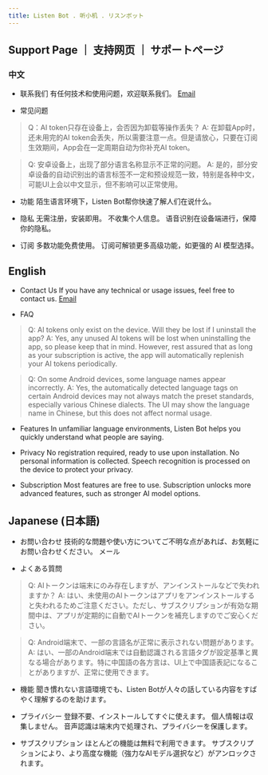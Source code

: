 ```yaml
---
title: Listen Bot . 听小机 . リスンボット
---
```


## Support Page ｜ 支持网页 ｜ サポートページ

### 中文

- 联系我们
有任何技术和使用问题，欢迎联系我们。
[Email](email:tosuhe@gmail.com)

- 常见问题

>Q：AI token只存在设备上，会否因为卸载等操作丢失？
>A: 在卸载App时，还未用完的AI token会丢失，所以需要注意一点。但是请放心，只要在订阅生效期间，App会在一定周期自动为你补充AI token。

>Q: 安卓设备上，出现了部分语言名称显示不正常的问题。
>A: 是的，部分安卓设备的自动识别出的语言标签不一定和预设规范一致，特别是各种中文，可能UI上会以中文显示，但不影响可以正常使用。

- 功能
陌生语言环境下，Listen Bot帮你快速了解人们在说什么。

- 隐私
无需注册，安装即用。
不收集个人信息。
语音识别在设备端进行，保障你的隐私。

- 订阅
多数功能免费使用。
订阅可解锁更多高级功能，如更强的 AI 模型选择。

## English
- Contact Us
If you have any technical or usage issues, feel free to contact us.
[Email](email:tosuhe@gmail.com)

- FAQ
  
>Q: AI tokens only exist on the device. Will they be lost if I uninstall the app?
A: Yes, any unused AI tokens will be lost when uninstalling the app, so please keep that in mind. However, rest assured that as long as your subscription is active, the app will automatically replenish your AI tokens periodically.

>Q: On some Android devices, some language names appear incorrectly.
>A: Yes, the automatically detected language tags on certain Android devices may not always match the preset standards, especially various Chinese dialects. The UI may show the language name in Chinese, but this does not affect normal usage.

- Features
In unfamiliar language environments, Listen Bot helps you quickly understand what people are saying.

- Privacy
No registration required, ready to use upon installation.
No personal information is collected.
Speech recognition is processed on the device to protect your privacy.

- Subscription
Most features are free to use.
Subscription unlocks more advanced features, such as stronger AI model options.

## Japanese (日本語)

- お問い合わせ
技術的な問題や使い方についてご不明な点があれば、お気軽にお問い合わせください。
メール

- よくある質問

>Q: AIトークンは端末にのみ存在しますが、アンインストールなどで失われますか？
>A: はい、未使用のAIトークンはアプリをアンインストールすると失われるためご注意ください。ただし、サブスクリプションが有効な期間中は、アプリが定期的に自動でAIトークンを補充しますのでご安心ください。

>Q: Android端末で、一部の言語名が正常に表示されない問題があります。
>A: はい、一部のAndroid端末では自動認識される言語タグが設定基準と異なる場合があります。特に中国語の各方言は、UI上で中国語表記になることがありますが、正常に使用できます。

- 機能
聞き慣れない言語環境でも、Listen Botが人々の話している内容をすばやく理解するのを助けます。

- プライバシー
登録不要、インストールしてすぐに使えます。
個人情報は収集しません。
音声認識は端末内で処理され、プライバシーを保護します。

- サブスクリプション
ほとんどの機能は無料で利用できます。
サブスクリプションにより、より高度な機能（強力なAIモデル選択など）がアンロックされます。